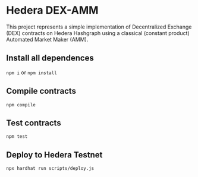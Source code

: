 # Hedera DEX-AMM

This project represents a simple implementation of Decentralized Exchange (DEX) contracts on Hedera Hashgraph using a classical (constant product) Automated Market Maker (AMM).

## Install all dependences

`npm i` or `npm install`

## Compile contracts

`npm compile`

## Test contracts

`npm test`

## Deploy to Hedera Testnet

`npx hardhat run scripts/deploy.js`
